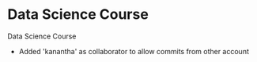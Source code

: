 # Data Science Course
Data Science Course

* Added 'kanantha' as collaborator to allow commits from other account
